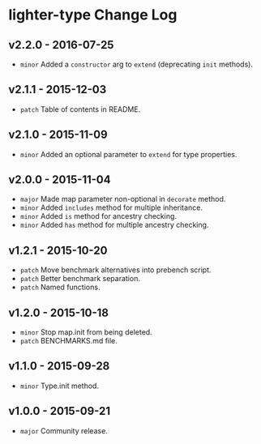 # lighter-type Change Log

## v2.2.0 - 2016-07-25
* `minor` Added a `constructor` arg to `extend` (deprecating `init` methods).

## v2.1.1 - 2015-12-03
* `patch` Table of contents in README.

## v2.1.0 - 2015-11-09
* `minor` Added an optional parameter to `extend` for type properties.

## v2.0.0 - 2015-11-04
* `major` Made map parameter non-optional in `decorate` method.
* `minor` Added `includes` method for multiple inheritance.
* `minor` Added `is` method for ancestry checking.
* `minor` Added `has` method for multiple ancestry checking.

## v1.2.1 - 2015-10-20
* `patch` Move benchmark alternatives into prebench script.
* `patch` Better benchmark separation.
* `patch` Named functions.

## v1.2.0 - 2015-10-18
* `minor` Stop map.init from being deleted.
* `patch` BENCHMARKS.md file.

## v1.1.0 - 2015-09-28
* `minor` Type.init method.

## v1.0.0 - 2015-09-21
* `major` Community release.
